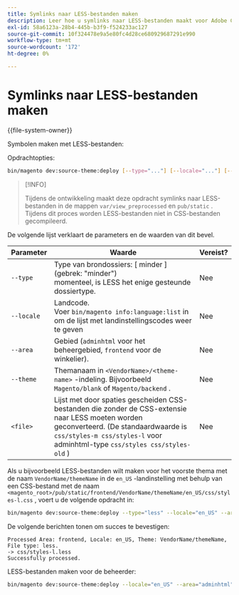 ```yaml
---
title: Symlinks naar LESS-bestanden maken
description: Leer hoe u symlinks naar LESS-bestanden maakt voor Adobe Commerce-ontwikkeling. Ontdek stijlpagina-koppelingen en optimalisatie van de ontwikkelingsworkflow.
exl-id: 58a6123a-28b4-445b-b3f9-f524233ac127
source-git-commit: 10f324478e9a5e80fc4d28ce680929687291e990
workflow-type: tm+mt
source-wordcount: '172'
ht-degree: 0%

---
```


# Symlinks naar LESS-bestanden maken

{{file-system-owner}}

Symbolen maken met LESS-bestanden:

Opdrachtopties:

```bash
bin/magento dev:source-theme:deploy [--type="..."] [--locale="..."] [--area="..."] [--theme="..."] [file1] ... [fileN]
```

>[!INFO]
>
>Tijdens de ontwikkeling maakt deze opdracht symlinks naar LESS-bestanden in de mappen `var/view_preprocessed` en `pub/static` . Tijdens dit proces worden LESS-bestanden niet in CSS-bestanden gecompileerd.

De volgende lijst verklaart de parameters en de waarden van dit bevel.

| Parameter | Waarde | Vereist? |
| --------- | ----- | --------- |
| `--type` | Type van brondossiers: [ minder ] (gebrek: &quot;minder&quot;) <br> momenteel, is LESS het enige gesteunde dossiertype. | Nee |
| `--locale` | Landcode.<br> Voer `bin/magento info:language:list` in om de lijst met landinstellingscodes weer te geven | Nee |
| `--area` | Gebied (`adminhtml` voor het beheergebied, `frontend` voor de winkelier). | Nee |
| `--theme` | Themanaam in `<VendorName>/<theme-name>` -indeling. Bijvoorbeeld `Magento/blank` of `Magento/backend` . | Nee |
| `<file>` | Lijst met door spaties gescheiden CSS-bestanden die zonder de CSS-extensie naar LESS moeten worden geconverteerd. (De standaardwaarde is `css/styles-m css/styles-l` voor adminhtml-type `css/styles css/styles-old` ) | Nee |

Als u bijvoorbeeld LESS-bestanden wilt maken voor het voorste thema met de naam `VendorName/themeName` in de `en_US` -landinstelling met behulp van een CSS-bestand met de naam `<magento_root>/pub/static/frontend/VendorName/themeName/en_US/css/styles-l.css` , voert u de volgende opdracht in:

```bash
bin/magento dev:source-theme:deploy --type="less" --locale="en_US" --area="frontend" --theme="VendorName/themeName" css/styles-l
```

De volgende berichten tonen om succes te bevestigen:

```
Processed Area: frontend, Locale: en_US, Theme: VendorName/themeName, File type: less.
-> css/styles-l.less
Successfully processed.
```

LESS-bestanden maken voor de beheerder:

```bash
bin/magento dev:source-theme:deploy --locale="en_US" --area="adminhtml" --theme="Magento/backend" css/styles css/styles-old
```
